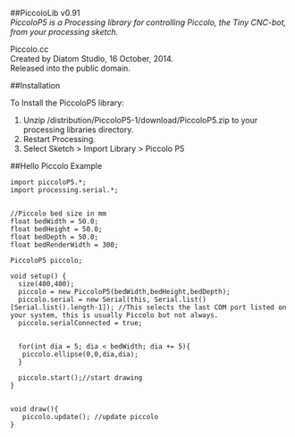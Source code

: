 ##PiccoloLib v0.91  
*PiccoloP5 is a Processing library for controlling Piccolo, the Tiny CNC-bot, from your processing sketch.*

Piccolo.cc  
Created by Diatom Studio, 16 October, 2014.  
Released into the public domain.  

##Installation  

To Install the PiccoloP5 library:  
1. Unzip /distribution/PiccoloP5-1/download/PiccoloP5.zip to your processing libraries directory.  
2. Restart Processing.  
3. Select  Sketch > Import Library > Piccolo P5  

##Hello Piccolo Example

```Processing
import piccoloP5.*;
import processing.serial.*;


//Piccolo bed size in mm
float bedWidth = 50.0; 
float bedHeight = 50.0; 
float bedDepth = 50.0; 
float bedRenderWidth = 300;

PiccoloP5 piccolo;

void setup() {
  size(400,400);  
  piccolo = new PiccoloP5(bedWidth,bedHeight,bedDepth);
  piccolo.serial = new Serial(this, Serial.list()[Serial.list().length-1]); //This selects the last COM port listed on your system, this is usually Piccolo but not always. 
  piccolo.serialConnected = true;
  
  
  for(int dia = 5; dia < bedWidth; dia += 5){
   piccolo.ellipse(0,0,dia,dia); 
  }
  
  piccolo.start();//start drawing
}


void draw(){
   piccolo.update(); //update piccolo
}
```
